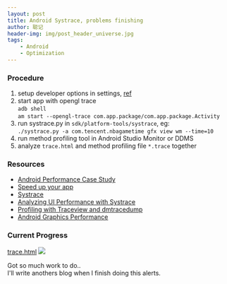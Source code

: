 ```yaml
---
layout: post
title: Android Systrace, problems finishing
author: 聪记
header-img: img/post_header_universe.jpg
tags: 
    - Android
    - Optimization
---
```


### Procedure

1. setup developer options in settings, [ref](http://www.curious-creature.com/2012/12/01/android-performance-case-study/)  
2. start app with opengl trace  
  `adb shell`  
  `am start --opengl-trace com.app.package/com.app.package.Activity`  
3. run systrace.py in `sdk/platform-tools/systrace`, eg:  
  `./systrace.py -a com.tencent.nbagametime gfx view wm --time=10`
4. run method profiling tool in Android Studio Monitor or DDMS
5. analyze `trace.html` and method profiling file `*.trace` together

### Resources

* [Android Performance Case Study](http://www.curious-creature.com/2012/12/01/android-performance-case-study/)  
* [Speed up your app](http://blog.udinic.com/2015/09/15/speed-up-your-app)  
* [Systrace](http://developer.android.com/intl/es/tools/help/systrace.html)  
* [Analyzing UI Performance with Systrace](http://developer.android.com/intl/es/tools/debugging/systrace.html)  
* [Profiling with Traceview and dmtracedump](http://developer.android.com/intl/es/tools/debugging/debugging-tracing.html)  
* [Android Graphics Performance](https://speakerdeck.com/romainguy/android-graphics-performance)

### Current Progress

[trace.html](http://www.tankcong.com/attach/trace.html)
<img src="http://www.tankcong.com/img/in-post/trace.png"/>  

Got so much work to do..  
I'll write anothers blog when I finish doing this alerts.